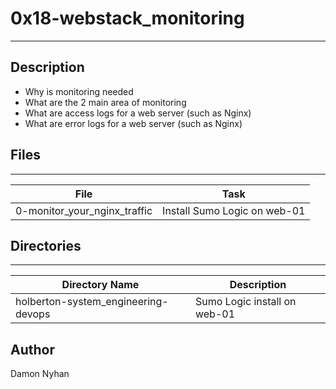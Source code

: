# 0x18-webstack_monitoring
---
## Description
* Why is monitoring needed
* What are the 2 main area of monitoring
* What are access logs for a web server (such as Nginx)
* What are error logs for a web server (such as Nginx)
## Files
---
File|Task
---|---
0-monitor_your_nginx_traffic | Install Sumo Logic on web-01
## Directories
---
Directory Name | Description
---|---
holberton-system_engineering-devops | Sumo Logic install on web-01
## Author
Damon Nyhan